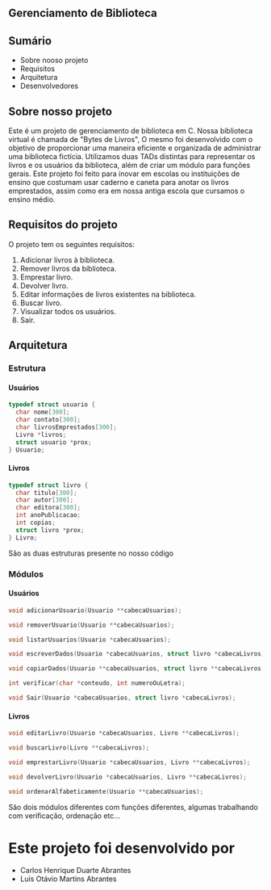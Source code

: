 ## Gerenciamento de Biblioteca

## Sumário

- Sobre nooso projeto
- Requisitos
- Arquitetura
- Desenvolvedores

## Sobre nosso projeto
Este é um projeto de gerenciamento de biblioteca em C. Nossa biblioteca virtual é chamada de "Bytes de Livros", O mesmo foi desenvolvido com o objetivo de proporcionar uma maneira eficiente e organizada de administrar uma biblioteca fictícia. Utilizamos duas TADs distintas para representar os livros e os usuários da biblioteca, além de criar um módulo para funções gerais. Este projeto foi feito para inovar em escolas ou instituições de ensino que costumam usar caderno e caneta para anotar os livros emprestados, assim como era em nossa antiga escola que cursamos o ensino médio.

## Requisitos do projeto
O projeto tem os seguintes requisitos:

1. Adicionar livros à biblioteca.
2. Remover livros da biblioteca.
3. Emprestar livro.
4. Devolver livro.
5. Editar informações de livros existentes na biblioteca.
6. Buscar livro.
7. Visualizar todos os usuários.
8. Sair.

## Arquitetura
### Estrutura
#### Usuários
```c
typedef struct usuario {
  char nome[300];
  char contato[300];
  char livrosEmprestados[300];
  Livro *livros;
  struct usuario *prox;
} Usuario;
```

#### Livros
```c
typedef struct livro {
  char titulo[300];
  char autor[300];
  char editora[300];
  int anoPublicacao;
  int copias;
  struct livro *prox;
} Livro;
```
São as duas estruturas presente no nosso código
### Módulos
#### Usuários
```c
void adicionarUsuario(Usuario **cabecaUsuarios);

void removerUsuario(Usuario **cabecaUsuarios);

void listarUsuarios(Usuario *cabecaUsuarios);

void escreverDados(Usuario *cabecaUsuarios, struct livro *cabecaLivros);

void copiarDados(Usuario **cabecaUsuarios, struct livro **cabecaLivros);

int verificar(char *conteudo, int numeroOuLetra);

void Sair(Usuario *cabecaUsuarios, struct livro *cabecaLivros);
```
#### Livros
```c
void editarLivro(Usuario *cabecaUsuarios, Livro **cabecaLivros);

void buscarLivro(Livro **cabecaLivros);

void emprestarLivro(Usuario *cabecaUsuarios, Livro **cabecaLivros);

void devolverLivro(Usuario *cabecaUsuarios, Livro **cabecaLivros);

void ordenarAlfabeticamente(Usuario **cabecaUsuarios);
```
São dois módulos diferentes com funções diferentes, algumas trabalhando com verificação, ordenação etc...
# Este projeto foi desenvolvido por
- Carlos Henrique Duarte Abrantes
- Luís Otávio Martins Abrantes

